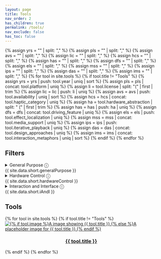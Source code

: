 ```yaml
---
layout: page
title: Tools
nav_order: 2
has_children: true
permalink: /tools/
nav_exclude: false
has_toc: false
---
```

<link rel="stylesheet" href="{{ site.baseurl }}/assets/css/tools-menu.css">

{% assign yrs = "" | split: "," %}
{% assign pls = "" | split: "," %}
{% assign avs = "" | split: "," %}
{% assign lic = "" | split: "," %}
{% assign hcs = "" | split: "," %}
{% assign has = "" | split: "," %}
{% assign dfs = "" | split: "," %}
{% assign els = "" | split: "," %}
{% assign mss = "" | split: "," %}
{% assign ips = "" | split: "," %}
{% assign das = "" | split: "," %}
{% assign ims = "" | split: "," %}
{% for tool in site.tools %}
    {% if tool.title != "Tools" %}
        {% assign yrs = yrs | push: tool.year | uniq | sort %}
        {% assign pls = pls | concat: tool.platform | uniq %}
        {% assign li = tool.license | split: "(" | first | trim %}
        {% assign lic = lic | push: li | uniq %}
        {% assign avs = avs | push: tool.availability | uniq | sort %}
        {% assign hcs = hcs | concat: tool.haptic_category | uniq %}
        {% assign ha = tool.hardware_abstraction | split: " (" | first | trim %}
        {% assign has = has | push: ha | uniq %}
        {% assign dfs = dfs | concat: tool.driving_feature | uniq %}
        {% assign els = els | push: tool.effect_localization | uniq %}
        {% assign mss = mss | concat: tool.media_support | uniq %}
        {% assign ips = ips | push: tool.iterative_playback | uniq %}
        {% assign das = das | concat: tool.design_approaches | uniq %}
        {% assign ims = ims | concat: tool.interaction_metaphors | uniq | sort %}
    {% endif %}
{% endfor %}

<section class="filter-section">
    <h2>Filters</h2>
    <details>
        <summary>General Purpose <span aria-describedby="gptip">&#9432;</span>
            <div role="tooltip" id="gptip">
                {{ site.data.short.generalPurpose }}
            </div>
        </summary>
        <fieldset>
            <legend aria-describedby="yeartip">Year Range&#9432;</legend>
            <div role="tooltip" id="yeartip">
                {{ site.data.short.year }}
            </div>
            <div>
                <label>Start Year
                    <input id="start-year" class="filter-input" type="number" min="{{ yrs | first }}" max="{{ yrs | last }}" value="{{ yrs | first }}">
                </label>
            </div>
            <div>
                <label>End Year
                    <input id="end-year" class="filter-input" type="number" min="{{ yrs | first }}" max="{{ yrs | last }}" value="{{ yrs | last }}">
                </label>
            </div>
        </fieldset>
        <fieldset>
            <legend aria-describedby="platformtip">Platforms (&#x2227;)&#9432;</legend>
            <div role="tooltip" id="platformtip">
                {{ site.data.short.platform }}
            </div>
            {% for pl in pls %}
                {% assign tmp = pl | downcase | split: " " | join: "-" | prepend: "pl:" %}
                <div>
                    <input class="filter-input filter-input-pl" type="checkbox" id="{{ tmp }}" name="{{ tmp }}" value="{{ tmp }}">
                    <label for="{{ tmp }}">{{ pl }}</label>
                </div>
            {% endfor %}
        </fieldset>
        <fieldset>
            <legend aria-describedby="availabilitytip">Availability (&#x2228;)&#9432;</legend>
            <div role="tooltip" id="availabilitytip">
                {{ site.data.short.availability }}
            </div>
            {% for av in avs %}
                {% assign tmp = av | split: " " | join: "-" | downcase  | prepend: "av:" %}
                <div>
                    <input class="filter-input filter-input-av" type="checkbox" id="{{ tmp }}" name="{{ tmp }}" value="{{ tmp }}">
                    <label for="{{ tmp }}">{{ av }}</label>
                </div>
            {% endfor %}
        </fieldset>
        <fieldset>
            <legend aria-describedby="licensetip">Licenses (&#x2228;)&#9432;</legend>
            <div role="tooltip" id="licensetip">
                {{ site.data.short.license }}
            </div>
            {% for li in lic %}
                {% assign tmp = li | split: " " | join: "-" | downcase | prepend: "li:" %}
                <div>
                    <input class="filter-input filter-input-li" type="checkbox" id="{{ tmp }}" name="{{ tmp }}" value="{{ tmp }}">
                    <label for="{{ tmp }}">{{ li }}</label>
                </div>
            {% endfor %}
        </fieldset>
    </details>
    <details>
        <summary>Hardware Control <span aria-describedby="hctip">&#9432;</span>
            <div role="tooltip" id="hctip">
                {{ site.data.short.hardwareControl }}
            </div>
        </summary>
        <fieldset>
            <legend aria-describedby="categorytip">Haptic Category (&#x2228;)&#9432;</legend>
            <div role="tooltip" id="categorytip">
                {{ site.data.short.hapticCategory }}
            </div>
            {% for hc in hcs %}
                {% assign tmp = hc | replace: "Vibrotactile", "vt" | replace: "Force Feedback", "ff" | replace: "Temperature", "temp" | prepend: "hc:" %}
                <div>
                    <input class="filter-input filter-input-hc" type="checkbox" id="{{ tmp }}" name="{{ tmp }}" value="{{ tmp }}">
                    <label for="{{ tmp }}">{{ hc }}</label>
                </div>
            {% endfor %}
        </fieldset>
        <fieldset>
            <legend aria-describedby="abstractiontip">Hardware Abstractions (&#x2228;)&#9432;</legend>
            <div role="tooltip" id="abstractiontip">
                {{ site.data.short.hardwareAbstraction }}
            </div>
            {% for ha in has %}
                {% assign tmp = ha | downcase | prepend: "ha:" %}
                <div>
                    <input class="filter-input filter-input-ha" type="checkbox" id="{{ tmp }}" name="{{ tmp }}" value="{{ tmp }}">
                    <label for="{{ tmp }}">{{ ha }}</label>
                </div>
            {% endfor %}
        </fieldset>
    </details>
    <details>
        <summary>Interaction and Interface <span aria-describedby="iitip">&#9432;</span>
            <div role="tooltip" id="iitip">
                {{ site.data.short.iAndI }}
            </div>
        </summary>
        <fieldset>
            <legend aria-describedby="drivertip">Driving Feature (&#x2227;)&#9432;</legend>
            <div role="tooltip" id="drivertip">
                {{ site.data.short.drivingFeature }}
            </div>
            {% for df in dfs %}
                {% assign tmp = df | downcase | prepend: "df:" %}
                <div>
                    <input class="filter-input filter-input-df" type="checkbox" id="{{ tmp }}" name="{{ tmp }}" value="{{ tmp }}">
                    <label for="{{ tmp }}">{{ df }}</label>
                </div>
            {% endfor %}
        </fieldset>
        <fieldset>
            <legend aria-describedby="localizationtip">Effect Localization (&#x2228;)&#9432;</legend>
            <div role="tooltip" id="localizationtip">
                {{ site.data.short.effectLocalization }}
            </div>
            {% for el in els %}
                {% assign tmp = el | downcase | prepend: "el:" %}
                <div>
                    <input class="filter-input filter-input-el" type="checkbox" id="{{ tmp }}" name="{{ tmp }}" value="{{ tmp }}">
                    <label for="{{ tmp }}">{{ el }}</label>
                </div>
            {% endfor %}
        </fieldset>
        <fieldset>
            <legend aria-describedby="mediatip">Media Support (&#x2228;)&#9432;</legend>
            <div role="tooltip" id="mediatip">
                {{ site.data.short.mediaSupport }}
            </div>
            {% for ms in mss %}
                {% assign tmp = ms | downcase | prepend: "ms:" %}
                <div>
                    <input class="filter-input filter-input-ms" type="checkbox" id="{{ tmp }}" name="{{ tmp }}" value="{{ tmp }}">
                    <label for="{{ tmp }}">{{ ms }}</label>
                </div>
            {% endfor %}
        </fieldset>
        <fieldset>
            <legend aria-describedby="playbacktip">Iterative Playback (&#x2228;)&#9432;</legend>
            <div role="tooltip" id="playbacktip">
                {{ site.data.short.iterativePlayback }}
            </div>
            {% for ip in ips %}
                {% assign tmp = ip | split: " " | join: "-" | downcase | prepend: "ip:" %}
                <div>
                    <input class="filter-input filter-input-ip" type="checkbox" id="{{ tmp }}" name="{{ tmp }}" value="{{ tmp }}">
                    <label for="{{ tmp }}">{{ ip }}</label>
                </div>
            {% endfor %}
        </fieldset>
        <fieldset>
            <legend aria-describedby="approachestip">Design Approaches (&#x2228;)&#9432;</legend>
            <div role="tooltip" id="approachestip">
                {{ site.data.short.designApproaches }}
            </div>
            {% for da in das %}
                {% assign tmp = da | downcase | prepend: "da:" %}
                <div>
                    <input class="filter-input filter-input-da" type="checkbox" id="{{ tmp }}" name="{{ tmp }}" value="{{ tmp }}">
                    <label for="{{ tmp }}">{{ da }}</label>
                </div>
            {% endfor %}
        </fieldset>
        <fieldset>
            <legend aria-describedby="metaphortip">Interaction Metaphors (&#x2228;)&#9432;</legend>
            <div role="tooltip" id="metaphortip">
                {{ site.data.short.interactionMetaphors }}
            </div>
            {% for im in ims %}
                {% assign tmp = im | downcase | prepend: "im:" %}
                <div>
                    <input class="filter-input filter-input-im" type="checkbox" id="{{ tmp }}" name="{{ tmp }}" value="{{ tmp }}">
                    <label for="{{ tmp }}">{{ im }}</label>
                </div>
            {% endfor %}
        </fieldset>
    </details>
    <script type="text/javascript" src="{{ site.baseurl }}/assets/js/filter.js"></script>
</section>

<section>
<h2>Tools</h2>
<div class="list-section">
{% for tool in site.tools %}
    {% if tool.title != "Tools" %}
    <div class="tools-top-div
            year:{{ tool.year }}
            {% for pl in tool.platform %}pl:{{ pl | downcase | split: " " | join: "-" }} {% endfor %}
            av:{{ tool.availability | split: "(" | first | trim | split: " " | join: "-" | downcase }}
            li:{{ tool.license | split: "(" | first | trim | split: " " | join: "-" | downcase }}
            {% for hc in tool.haptic_category %}hc:{{ hc | replace: "Vibrotactile", "vt" | replace: "Force Feedback", "ff" | replace: "Temperature", "temp" }} {% endfor %}
            ha:{{ tool.hardware_abstraction | split: "(" | first | trim | downcase }}
            {% for df in tool.driving_feature %}df:{{ df | downcase }} {% endfor %}
            el:{{ tool.effect_localization | downcase }}
            {% for ms in tool.media_support %}ms:{{ ms | downcase }} {% endfor %}
            ip:{{ tool.iterative_playback | split: " " | join: "-" | downcase }}
            {% for da in tool.design_approaches %}da:{{ da | downcase }} {% endfor %}
            {% for im in tool.interaction_metaphors %}im:{{ im | downcase }} {% endfor %}
        "><a href="{{ site.baseurl }}{{ tool.url }}">
        <div class="tools-img-div">
            <img src="{{ site.baseurl }}{% if tool.image %}{{ tool.image }}{% else %}/assets/tools/unknown.png{% endif %}"
                alt="{% if tool.image %}A image showing {{ tool.title }}.{% else %}A placeholder image for {{ tool.title }}.{% endif %}">
        </div>
        <div class="tools-label-div">
            <h3 style="text-align: center;word-wrap: anywhere; white-space: normal;">{{ tool.title }}</h3>
        </div>
    </a></div>
    {% endif %}
{% endfor %}
</div>
</section>
